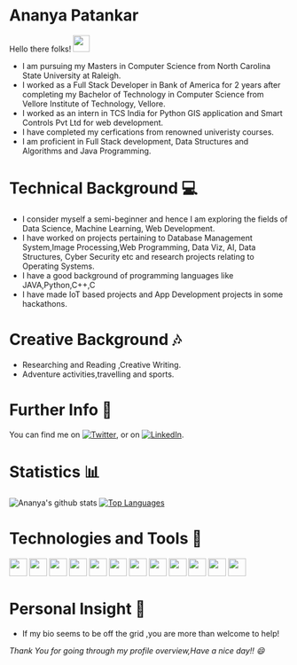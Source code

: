 # Ananya Patankar 
Hello there folks! <img src="https://raw.githubusercontent.com/MartinHeinz/MartinHeinz/master/wave.gif" width="30px">

* I am pursuing my Masters in Computer Science from North Carolina State University at Raleigh.
* I worked as a Full Stack Developer in Bank of America for 2 years after completing my Bachelor of Technology in Computer Science from Vellore Institute of Technology, Vellore.
* I worked as an intern in TCS India for Python GIS application and Smart Controls Pvt Ltd for web development.
* I have completed my cerfications from renowned univeristy courses.
* I am proficient in Full Stack development, Data Structures and Algorithms and Java Programming.

# Technical Background 💻

* I consider myself a semi-beginner and hence I am exploring the fields of Data Science, Machine Learning, Web Development.
* I have worked on projects pertaining to Database Management System,Image Processing,Web Programming, Data Viz, AI, Data Structures, Cyber Security etc and research projects relating to Operating Systems.
* I have a good background of programming languages like JAVA,Python,C++,C
* I have made IoT based projects and App Development projects in some hackathons.

# Creative Background 🎶

* Researching and Reading ,Creative Writing.
* Adventure activities,travelling and sports.

# Further Info 📲

You can find me on [![Twitter][1.2]][1], or on [![LinkedIn][2.2]][2].
<!-- Icons -->

[1.2]: http://i.imgur.com/wWzX9uB.png (twitter icon without padding)
[2.2]: https://raw.githubusercontent.com/MartinHeinz/MartinHeinz/master/linkedin-3-16.png (LinkedIn icon without padding)

<!-- Links to your social media accounts -->

[1]: https://twitter.com/AnanyaPatankar2
[2]: https://www.linkedin.com/in/ananya-patankar-5b66a918a

 
# Statistics 📊

![Ananya's github stats](https://github-readme-stats.vercel.app/api?username=ananya09patankar&show_icons=true&theme=shades-of-purple)
[![Top Languages](https://github-readme-stats.vercel.app/api/top-langs/?username=ananya09patankar&layout=compact&langs_count=25)](https://github.com/ananya09patankar/github-readme-stats)

# Technologies and Tools 🧰


<img height="32" width="32" src="https://cdn.jsdelivr.net/npm/simple-icons@v4/icons/python.svg"/> <img height="32" width="32" src="https://cdn.jsdelivr.net/npm/simple-icons@v4/icons/java.svg"  /> <img height="32" width="32" src="https://cdn.jsdelivr.net/npm/simple-icons@v4/icons/wordpress.svg" /> <img height="32" width="32" src="https://cdn.jsdelivr.net/npm/simple-icons@v4/icons/php.svg"  /> <img height="32" width="32" src="https://cdn.jsdelivr.net/npm/simple-icons@v4/icons/javascript.svg" /> <img height="32" width="32" src="https://cdn.jsdelivr.net/npm/simple-icons@v4/icons/css3.svg"  /> <img height="32" width="32" src="https://cdn.jsdelivr.net/npm/simple-icons@v4/icons/html5.svg" /> <img height="32" width="32" src="https://cdn.jsdelivr.net/npm/simple-icons@v4/icons/python.svg" /> <img height="32" width="32" src="https://cdn.jsdelivr.net/npm/simple-icons@v4/icons/jupyter.svg"  /> <img height="32" width="32" src="https://cdn.jsdelivr.net/npm/simple-icons@v4/icons/anaconda.svg"  /> <img height="32" width="32" src="https://cdn.jsdelivr.net/npm/simple-icons@v4/icons/dialogflow.svg"  /> <img height="32" width="32" src="https://cdn.jsdelivr.net/npm/simple-icons@v4/icons/atom.svg"  />

# Personal Insight 💜

* If my bio seems to be off the grid ,you are more than welcome to help!

*Thank You for going through my profile overview,Have a nice day!! 😄*
